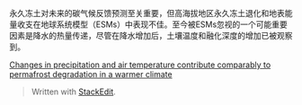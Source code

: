 永久冻土对未来的碳气候反馈预测至关重要，但高海拔地区永久冻土退化和地表能量收支在地球系统模型（ESMs）中表现不佳。至今被ESMs忽视的一个可能重要因素是降水的热量传递，尽管在降水增加后，土壤温度和融化深度的增加已被观察到。

[Changes in precipitation and air temperature contribute comparably to permafrost degradation in a warmer climate ](https://iopscience.iop.org/article/10.1088/1748-9326/abc444)


> Written with [StackEdit](https://stackedit.io/).
<!--stackedit_data:
eyJoaXN0b3J5IjpbMjg3MjUxMTQ4XX0=
-->